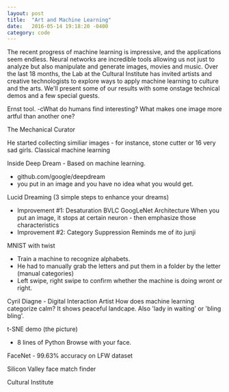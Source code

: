 ```yaml
---
layout: post
title:  "Art and Machine Learning"
date:   2016-05-14 19:18:20 -0400
category: code
---
```


The recent progress of machine learning is impressive, and the applications seem endless. Neural networks are incredible tools allowing us not just to analyze but also manipulate and generate images, movies and music. Over the last 18 months, the Lab at the Cultural Institute has invited artists and creative technologists to explore ways to apply machine learning to culture and the arts. We'll present some of our results with some onstage technical demos and a few special guests.

Ernst tool. 
-cWhat do humans find interesting? What makes one image more artful than another one?

The Mechanical Curator

He started collecting similiar images - for instance, stone cutter or 16 very sad girls. Classical machine learning

Inside Deep Dream - Based on machine learning.
- github.com/google/deepdream
- you put in an image and you have no idea what you would get.

Lucid Dreaming (3 simple steps to enhance your dreams)
- Improvement #1: Desaturation
BVLC GoogLeNet Architecture
When you put an image, it stops at certain neuron - then emphasize those characteristics
- Improvement #2: Category Suppression
Reminds me of ito junji

MNIST with twist
- Train a machine to recognize alphabets.
- He had to manually grab the letters and put them in a folder by the letter (manual categories)
- Left swipe, right swipe to confirm whether the machine is doing wront or right.

Cyril Diagne - Digital Interaction Artist
How does machine learning categorize calm? It shows peaceful landcape. Also 'lady in waiting' or 'bling bling'.

t-SNE demo (the picture)
- 8 lines of Python
Browse with your face.

FaceNet - 99.63% accuracy on LFW dataset

Silicon Valley face match finder

Cultural Institute